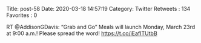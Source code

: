 Title: post-58
Date: 2020-03-18 14:57:19
Category: Twitter
Retweets : 134
Favorites : 0

RT @AddisonGDavis: “Grab and Go” Meals will launch Monday, March 23rd at 9:00 a.m.! Please spread the word! https://t.co/iEafITUtbB